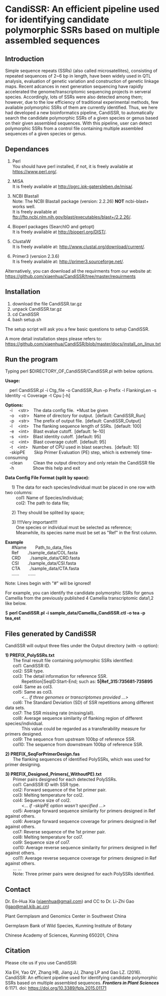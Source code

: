 CandiSSR: An efficient pipeline used for identifying candidate polymorphic SSRs based on multiple assembled sequences
=========

Introduction
------------
Simple sequence repeats (SSRs) (also called microsatellites), consisting of repeated sequences of 2~6 bp in length, have been widely used in QTL analysis, evaluation of genetic variation and construction of genetic linkage maps. Recent adcances in next generation sequencing have rapidly accelerated the genome/transcriptomic sequencing projects in serveral species. Accordingly, lots of SSRs were also detected among them; however, due to the low efficiency of traditional experimental methods, few avaliable polymorphic SSRs of them are currently identified. Thus, we here had developed a new bioinformatics pipeline, CandiSSR, to automatically search the candidate polymorphic SSRs of a given species or genus based on their given assembled sequences. With this pipeline, user can detect polymorphic SSRs from a control file containing multiple assembled sequences of a given species or genus.

Dependances
-------------------------------
 1) Perl</br>
    You should have perl installed, if not, it is freely available at https://www.perl.org/.

 2) MISA</br>
    It is freely available at http://pgrc.ipk-gatersleben.de/misa/.

 3) NCBI Blastall</br>
    Note: The NCBI Blastall package (version: 2.2.26) <b>NOT</b> ncbi-blast+ works well.</br>
    It is freely available at ftp://ftp.ncbi.nlm.nih.gov/blast/executables/blast+/2.2.26/.

 4) Bioperl packages (SearchIO and getopt)</br>
    It is freely available at http://bioperl.org/DIST/.

 5) ClustalW</br>
    It is freely available at: http://www.clustal.org/download/current/.

 6) Primer3 (version 2.3.6)</br>
    It is freely available at: http://primer3.sourceforge.net/.

Alternatively, you can download all the requirments from our website at: https://github.com/xiaenhua/CandiSSR/tree/master/requirments

Installation
------------
 1) download the file CandiSSR.tar.gz
 2) unpack CandiSSR.tar.gz
 3) cd CandiSSR
 4) bash setup.sh
 
 The setup script will ask you a few basic questions to setup CandiSSR.

A more detail installation steps please refers to: https://github.com/xiaenhua/CandiSSR/blob/master/docs/install_on_linux.txt

Run the program
---------------
Typing perl $DIRECTORY_OF_CandiSSR/CandiSSR.pl with below options.

<b>Usage:</b>

&emsp;perl CandiSSR.pl -i Ctg_file -o CandiSSR_Run -p Prefix -l FlankingLen -s Identity -c Coverage -t Cpu [-h]

<b>Options:</b></br>
&emsp;-i&emsp;&nbsp;\<str\>&emsp;The data config file.&ensp;*Must be given</br>
&emsp;-o&emsp;\<str\>&emsp;Name of directory for output.&ensp;\[default: CandiSSR_Run\]</br>
&emsp;-p&emsp;\<str\>&emsp;The prefix of output file.&ensp;\[default: CandiSSR_Output\]</br>
&emsp;-l&emsp;&nbsp;\<int\>&emsp;The flanking sequence length of SSRs.&ensp;\[default: 100\]</br>
&emsp;-e&emsp;\<int\>&emsp;Blast evalue cutoff.&ensp;\[default: 1e-10\]</br>
&emsp;-s&emsp;\<int\>&emsp;Blast identity cutoff.&ensp;\[default: 95\]</br>
&emsp;-c&emsp;\<int\>&emsp;Blast coverage cutoff.&ensp;\[idefault: 95\]</br>
&emsp;-t&emsp;\<int\>&emsp;Number of CPU used in blast searches.&ensp;\[default: 10\]</br>
&emsp;-skipPE&emsp;&ensp;&nbsp;&nbsp;Skip Primer Evaluation (PE) step, which is extremely time-consuming</br>
&emsp;-clean&emsp;&emsp;&ensp;Clean the output directory and only retain the CandiSSR file</br>
&emsp;-h&emsp;&emsp;&emsp;&ensp;&nbsp;&nbsp;&nbsp;Show this help and exit</br>

<b>Data Config File Format (split by space):</b>

&emsp;&ensp;1\) The data for each species/individual must be placed in one row with two columns: </br>
&emsp;&emsp;&ensp;col1: Name of Species/individual; </br>
&emsp;&emsp;&ensp;col2: The path to data file; </br>

&emsp;&ensp;2\) They should be splited by space; </br>

&emsp;&ensp;3\) !!!!Very important!!!! </br>
&emsp;&emsp;&ensp;One species or individual must be selected as reference;</br> 
&emsp;&emsp;&ensp;Meanwhile, its species name must be set as "Ref" in the first column.</br>

<b>Example</b> </br>
&emsp;&ensp;#Name &emsp;&ensp; Path_to_data_files</br> 
&emsp;&ensp;Ref &emsp;&ensp; ./sample_data/COL.fasta </br>
&emsp;&ensp;CRD &emsp;&ensp; ./sample_data/CRD.fasta </br>
&emsp;&ensp;CSI &emsp;&ensp; ./sample_data/CSI.fasta </br>
&emsp;&ensp;CTA &emsp;&ensp; ./sample_data/CTA.fasta </br>
&emsp;&ensp;...... &emsp;&ensp; ......
    
 Note: Lines begin with "#" will be ignored! 

For example, you can identify the candidate polymorphic SSRs for genus Camellia from the previously published 4 Camellia transcriptomic data1,2 like below. 

$ <b>perl CandiSSR.pl -i sample_data/Camellia_CandiSSR.ctl -o tea -p tea_est </b> 

Files generated by CandiSSR
---------------------------
CandiSSR will output three files under the Output directory (with -o option):

<b>1\) PREFIX_PolySSRs.txt</b></br> 
&emsp;&ensp; The final result file containing polymorphic SSRs identified:</br>
&emsp;&ensp; col1: CandiSSR ID.</br>
&emsp;&ensp; col2: SSR type.</br>
&emsp;&ensp; col3: The detail information for reference SSR. </br>
&emsp;&ensp;&emsp;&ensp;&ensp;       Repetition|SeqID:Start-End; such as: <b>5|Ref_315:735681-735895</b></br>
&emsp;&ensp; col4: Same as col3.</br>
&emsp;&ensp; col5: Same as col3.</br>
&emsp;&ensp;&emsp;&ensp;&ensp;          <i><... if three genomes or transcriptomes provided ...></i></br>
&emsp;&ensp; col6: The Standard Deviation (SD) of SSR repetitions among different data sets.</br>
&emsp;&ensp; col7: The SSR missing rate (missing/all).</br>
&emsp;&ensp; col8: Average sequence similarity of flanking region of different species/individual.</br>
&emsp;&ensp;&emsp;&ensp;&ensp;          This value could be regarded as a transferability measure for primers designed.</br>
&emsp;&ensp; col9: The sequence from upstream 100bp of reference SSR. </br>
&emsp;&ensp; col10: The sequence from downstream 100bp of reference SSR.</br>

<b>2\) PREFIX_SeqForPrimerDesign.fas</b> </br>
&emsp;&ensp; The flanking sequences of identified PolySSRs, which was used for primer designing.</br>

<b>3\) PREFIX_Designed_Primers(_WithoutPE).txt</b> </br>
&emsp;&ensp; Primer pairs designed for each detected PolySSRs. </br>
&emsp;&ensp; col1: CandiSSR ID with SSR type.</br>
&emsp;&ensp; col2: Forward sequence of the 1st primer pair.</br>
&emsp;&ensp; col3: Melting temperature for col2. </br>
&emsp;&ensp; col4: Sequence size of col2.</br>
&emsp;&ensp;&emsp;&ensp;&ensp;          <i><... if -skipPE option wasn't specified ...></i></br>
&emsp;&ensp; col5: Average forward sequence similarity for primers designed in Ref against others.</br>
&emsp;&ensp; col6: Average forward sequence coverage for primers designed in Ref against others.</br>
&emsp;&ensp; col7: Reverse sequence of the 1st primer pair.</br>
&emsp;&ensp; col8: Melting temperature for col7. </br>
&emsp;&ensp; col9: Sequence size of col7.</br>
&emsp;&ensp; col10: Average reverse sequence similarity for primers designed in Ref against others.</br>
&emsp;&ensp; col11: Average reverse sequence coverage for primers designed in Ref against others.</br>
&emsp;&ensp; ... ...</br>
&emsp;&ensp; Note: Three primer pairs were designed for each PolySSRs identified. </br>

Contact
-------
Dr. En-Hua Xia (xiaenhua@gmail.com) and CC to Dr. Li-Zhi Gao (lgao@mail.kib.ac.cn)

Plant Germplasm and Genomics Center in Southwest China

Germplasm Bank of Wild Species, Kunming Institute of Botany

Chinese Academy of Sciences, Kunming 650201, China

Citation
--------
Please cite us if you use CandiSSR:

Xia EH, Yao QY, Zhang HB, Jiang JJ, Zhang LP and Gao LZ. (2016). CandiSSR: An efficient pipeline used for identifying candidate polymorphic SSRs based on multiple assembled sequences. <b><i>Frontiers in Plant Sciences</i></b> 6:1171. doi: https://doi.org/10.3389/fpls.2015.01171
